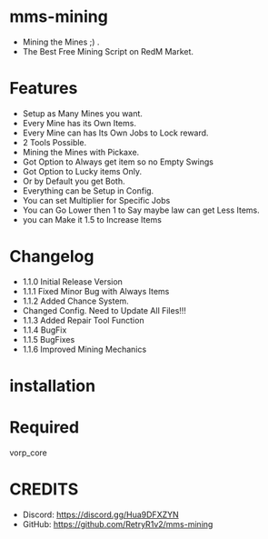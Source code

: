 # mms-mining

- Mining the Mines ;) .
- The Best Free Mining Script on RedM Market.

# Features

- Setup as Many Mines you want.
- Every Mine has its Own Items.
- Every Mine can has Its Own Jobs to Lock reward.
- 2 Tools Possible. 
- Mining the Mines with Pickaxe.
- Got Option to Always get item so no Empty Swings 
- Got Option to Lucky items Only.
- Or by Default you get Both.
- Everything can be Setup in Config.
- You can set Multiplier for Specific Jobs 
- You can Go Lower then 1 to Say maybe law can get Less Items.
- you can Make it 1.5 to Increase Items 

# Changelog

- 1.1.0 Initial Release Version
- 1.1.1 Fixed Minor Bug with Always Items
- 1.1.2 Added Chance System.
- Changed Config. Need to Update All Files!!!
- 1.1.3 Added Repair Tool Function
- 1.1.4 BugFix
- 1.1.5 BugFixes
- 1.1.6 Improved Mining Mechanics

# installation 



# Required

vorp_core


# CREDITS
- Discord: https://discord.gg/Hua9DFXZYN
- GitHub: https://github.com/RetryR1v2/mms-mining
